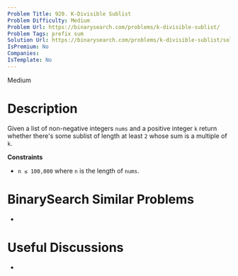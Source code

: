 ```yaml
---
Problem Title: 920. K-Divisible Sublist
Problem Difficulty: Medium
Problem Url: https://binarysearch.com/problems/k-divisible-sublist/
Problem Tags: prefix sum
Solution Url: https://binarysearch.com/problems/k-divisible-sublist/solutions/
IsPremium: No
Companies: 
IsTemplate: No
---
```


<span style="color: ;">Medium</span>

# Description

Given a list of non-negative integers `nums` and a positive integer `k` return whether there's some sublist of length at least `2` whose sum is a multiple of `k`.

**Constraints**
- `n ≤ 100,000` where `n` is the length of `nums`.

# BinarySearch Similar Problems

- []()

# Useful Discussions

- []()
